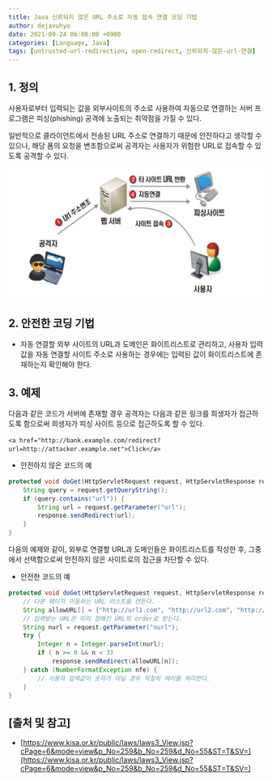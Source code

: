 ```yaml
---
title: Java 신뢰되지 않은 URL 주소로 자동 접속 연결 코딩 기법
author: dejavuhyo
date: 2021-09-24 06:00:00 +0900
categories: [Language, Java]
tags: [untrusted-url-redirection, open-redirect, 신뢰되지-않은-url-연결]
---
```


## 1. 정의
사용자로부터 입력되는 값을 외부사이트의 주소로 사용하여 자동으로 연결하는 서버 프로그램은 피싱(phishing) 공격에 노출되는 취약점을 가질 수 있다.

일반적으로 클라이언트에서 전송된 URL 주소로 연결하기 때문에 안전하다고 생각할 수 있으나, 해당 폼의 요청을 변조함으로써 공격자는 사용자가 위험한 URL로 접속할 수 있도록 공격할 수 있다.

![open-redirect](/assets/img/2021-09-24-url-redirection-to-untrusted-site/open-redirect.png)

## 2. 안전한 코딩 기법

* 자동 연결할 외부 사이트의 URL과 도메인은 화이트리스트로 관리하고, 사용자 입력값을 자동 연결할 사이트 주소로 사용하는 경우에는 입력된 값이 화이트리스트에 존재하는지 확인해야 한다.

## 3. 예제
다음과 같은 코드가 서버에 존재할 경우 공격자는 다음과 같은 링크를 희생자가 접근하도록 함으로써 희생자가 피싱 사이트 등으로 접근하도록 할 수 있다.

`<a href="http://bank.example.com/redirect?url=http://attacker.example.net">Click</a>`

* 안전하지 않은 코드의 예

```java
protected void doGet(HttpServletRequest request, HttpServletResponse response) throws ServletException, IOException {
    String query = request.getQueryString();
    if (query.contains("url")) {
        String url = request.getParameter("url");
        response.sendRedirect(url);
    }
}
```

다음의 예제와 같이, 외부로 연결할 URL과 도메인들은 화이트리스트를 작성한 후, 그중에서 선택함으로써 안전하지 않은 사이트로의 접근을 차단할 수 있다.

* 안전한 코드의 예

```java
protected void doGet(HttpServletRequest request, HttpServletResponse response) throws ServletException, IOException {
    // 다른 페이지 이동하는 URL 리스트를 만든다.
    String allowURL[] = {"http://url1.com", "http://url2.com", "http://url3.com"};
    // 입력받는 URL은 미리 정해진 URL의 order로 받는다.
    String nurl = request.getParameter("nurl");
    try {
        Integer n = Integer.parseInt(nurl);
        if ( n >= 0 && n < 3)
            response.sendRedirect(allowURL[n]);
    } catch (NumberFormatException nfe) {
        // 사용자 입력값이 숫자가 아닐 경우 적절히 에러를 처리한다.
    }
}
```

## [출처 및 참고]
* [https://www.kisa.or.kr/public/laws/laws3_View.jsp?cPage=6&mode=view&p_No=259&b_No=259&d_No=55&ST=T&SV=](https://www.kisa.or.kr/public/laws/laws3_View.jsp?cPage=6&mode=view&p_No=259&b_No=259&d_No=55&ST=T&SV=)
